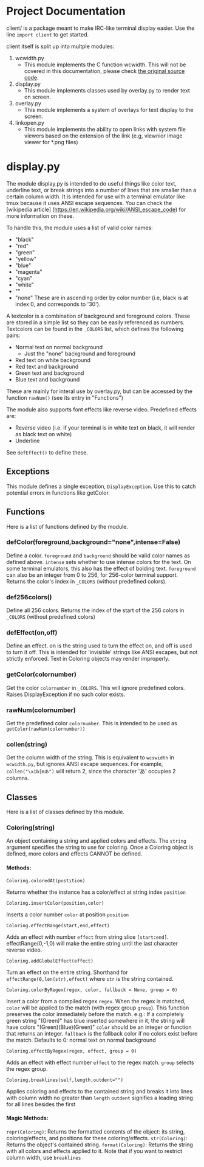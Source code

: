 Project Documentation
=====================
client/ is a package meant to make IRC-like terminal display easier.
Use the line `import client` to get started.

client itself is split up into multple modules:
1. wcwidth.py
	* This module implements the C function wcwidth. This will not be covered in this documentation, please check [the original source code](https://github.com/jquast/wcwidth).
2. display.py
	* This module implements classes used by overlay.py to render text on screen.
3. overlay.py
	* This module implements a system of overlays for text display to the screen. 
4. linkopen.py
	* This module implements the ability to open links with system file viewers based on the extension of the link (e.g, viewnior image viewer for \*.png files)

display.py
====================

The module display.py is intended to do useful things like color text, underline text, or break strings into a number of lines that are smaller than a certain column width.
It is intended for use with a terminal emulator like tmux because it uses ANSI escape sequences.
You can check the [wikipedia article] (https://en.wikipedia.org/wiki/ANSI_escape_code) for more information on these.

To handle this, the module uses a list of valid color names:
* "black"
* "red"
* "green"
* "yellow"
* "blue"
* "magenta"
* "cyan"
* "white"
* ""
* "none"
These are in ascending order by color number (i.e, black is at index 0, and corresponds to '30').

A textcolor is a combination of background and foreground colors. These are stored in a simple list so they can be easily referenced as numbers.
Textcolors can be found in the `_COLORS` list, which defines the following pairs:
* Normal text on normal background
	* Just the "none" background and foreground
* Red text on white background
* Red text and background
* Green text and background
* Blue text and background

These are mainly for interal use by overlay.py, but can be accessed by the function `rawNum()` (see its entry in "Functions")

The module also supports font effects like reverse video. Predefined effects are:
* Reverse video (i.e. if your terminal is in white text on black, it will render as black text on white)
* Underline

See `defEffect()` to define these.

Exceptions
----------
This module defines a single exception, `DisplayException`. Use this to catch potential errors in functions like getColor.

Functions
-------------------
Here is a list of functions defined by the module.

### defColor(foreground,background="none",intense=False)
Define a color. `foreground` and `background` should be valid color names as defined above.
`intense` sets whether to use intense colors for the text. On some terminal emulators, this also has the effect of bolding text.
`foreground` can also be an integer from 0 to 256, for 256-color terminal support.
Returns the color's index in `_COLORS` (without predefined colors).

### def256colors()
Define all 256 colors. Returns the index of the start of the 256 colors in `_COLORS` (without predefined colors)

### defEffect(on,off)
Define an effect. on is the string used to turn the effect on, and off is used to turn it off.
This is intended for 'invisible' strings like ANSI escapes, but not strictly enforced. Text in Coloring objects may render improperly.

### getColor(colornumber)
Get the color `colornumber` in `_COLORS`. This will ignore predefined colors. Raises DisplayException if no such color exists.

### rawNum(colornumber)
Get the predefined color `colornumber`. This is intended to be used as `getColor(rawNum(colornumber))`

### collen(string)
Get the column width of the string. This is equivalent to `wcswidth` in `wcwidth.py`, but ignores ANSI escape sequences.
For example, `collen("\x1b[mあ")` will return 2, since the character 'あ' occupies 2 columns.

Classes
-------------------
Here is a list of classes defined by this module.

### Coloring(string)
An object containing a string and applied colors and effects. The `string` argument specifies the string to use for coloring.
Once a Coloring object is defined, more colors and effects CANNOT be defined.

#### Methods:

```
Coloring.coloredAt(postition)
```
Returns whether the instance has a color/effect at string index `position`

```
Coloring.insertColor(position,color)
```
Inserts a color number `color` at position `position`

```
Coloring.effectRange(start,end,effect)
```
Adds an effect with number `effect` from string slice `[start:end]`.
effectRange(0,-1,0) will make the entire string until the last character reverse video.

```
Coloring.addGlobalEffect(effect)
```
Turn an effect on the entire string. Shorthand for `effectRange(0,len(str),effect)` where `str` is the string contained.

```
Coloring.colorByRegex(regex, color, fallback = None, group = 0)
```
Insert a color from a compiled regex `regex`.
When the regex is matched, `color` will be applied to the match (with regex group `group`).
This function preserves the color immediately before the match.
e.g.: If a completely green string "(Green)" has blue inserted somewhere in it, the string will have colors "(Green)(Blue)(Green)"
`color` should be an integer or function that returns an integer.
`fallback` is the fallback color if no colors exist before the match. Defaults to 0: normal text on normal background

```
Coloring.effectByRegex(regex, effect, group = 0)
```
Adds an effect with effect number `effect` to the regex match.
`group` selects the regex group.

```
Coloring.breaklines(self,length,outdent="")
```
Applies coloring and effects to the contained string and breaks it into lines with column width no greater than `length`
`outdent` signifies a leading string for all lines besides the first

#### Magic Methods:

`repr(Coloring)`:	Returns the formatted contents of the object: its string, coloring/effects, and positions for these coloring/effects.
`str(Coloring)`:	Returns the object's contained string.
`format(Coloring)`:	Returns the string with all colors and effects applied to it. Note that if you want to restrict column width, use `breaklines`
